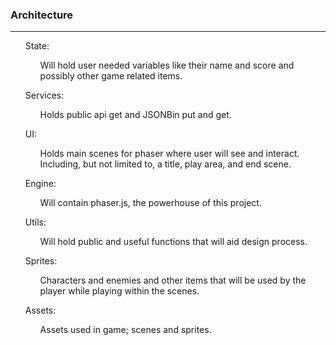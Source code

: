 <h3>Architecture</h3>
<hr>
<ul>State:
<ul>Will hold user needed variables like their name and score and possibly other game related items.</ul></ul>
<ul>Services:
<ul>Holds public api get and JSONBin put and get.</ul></ul>
<ul>UI:
<ul>Holds main scenes for phaser where user will see and interact. Including, but not limited to, a title, play area, and end scene.</ul></ul>
<ul>Engine:
<ul>Will contain phaser.js, the powerhouse of this project.</ul></ul>
<ul>Utils:
<ul>Will hold public and useful functions that will aid design process. </ul></ul>
<ul>Sprites:
<ul>Characters and enemies and other items that will be used by the player while playing within the scenes.</ul></ul>
<ul>Assets:
<ul>Assets used in game; scenes and sprites.</ul></ul>

